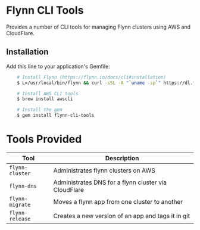 # Flynn CLI Tools

Provides a number of CLI tools for managing Flynn clusters using AWS and CloudFlare.

## Installation

Add this line to your application's Gemfile:

```bash
    # Install Flynn (https://flynn.io/docs/cli#installation)
    $ L=/usr/local/bin/flynn && curl -sSL -A "`uname -sp`" https://dl.flynn.io/cli | zcat >$L && chmod +x $L

    # Install AWS CLI tools
    $ brew install awscli

    # Install the gem
    $ gem install flynn-cli-tools
```

# Tools Provided

| Tool | Description |
| ---- | ----------- |
| `flynn-cluster` | Administrates flynn clusters on AWS |
| `flynn-dns` | Administrates DNS for a flynn cluster via CloudFlare |
| `flynn-migrate` | Moves a flynn app from one cluster to another |
| `flynn-release` | Creates a new version of an app and tags it in git |
